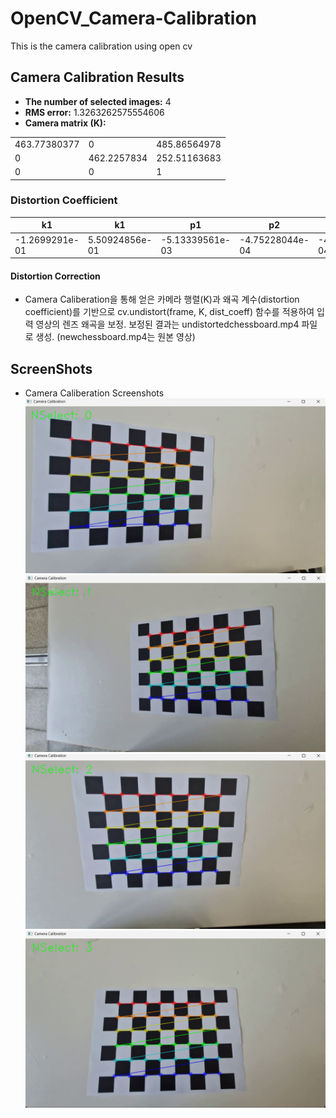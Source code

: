 # OpenCV_Camera-Calibration
This is the camera calibration using open cv

## Camera Calibration Results

* **The number of selected images:** 4  
* **RMS error:** 1.3263262575554606  
* **Camera matrix (K):**

| | | |
|-|-|-|
|463.77380377|0|485.86564978|
|0|462.2257834|252.51163683|
|0|0|1|


### Distortion Coefficient

|k1|k1|p1|p2|k3|...|
|-|-|-|-|-|-|
|-1.2699291e-01|5.50924856e-01|-5.13339561e-03|-4.75228044e-04|-4.75228044e-04|

#### Distortion Correction
* Camera Caliberation을 통해 얻은 카메라 행렬(K)과 왜곡 계수(distortion coefficient)를 기반으로 
cv.undistort(frame, K, dist_coeff) 함수를 적용하여 입력 영상의 렌즈 왜곡을 보정.
보정된 결과는 undistortedchessboard.mp4 파일로 생성. (newchessboard.mp4는 원본 영상)

## ScreenShots
* Camera Caliberation Screenshots
![Original1](data/cab1.png)
![Original2](data/cab2.png)
![Original3](data/cab3.png)
![Original4](data/cab4.png)

